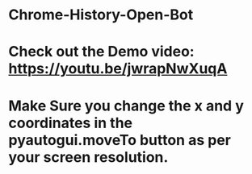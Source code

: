# Chrome-History-Open-Bot
# Check out the Demo video: https://youtu.be/jwrapNwXuqA
# Make Sure you change the x and y coordinates in the pyautogui.moveTo button as per your screen resolution.
